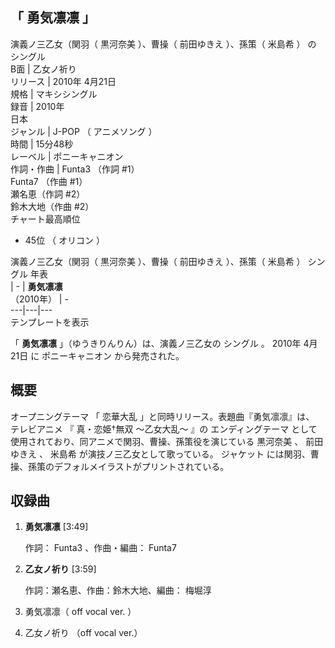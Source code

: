 「  勇気凛凛  」  
---  
演義ノ三乙女（関羽（  黒河奈美  ）、曹操（  前田ゆきえ  ）、孫策（  米島希  ）  の  シングル  
B面  |  乙女ノ祈り   
リリース  |  2010年  4月21日   
規格  |  マキシシングル   
録音  |  2010年   
日本  
ジャンル  |  J-POP  （  アニメソング  ）   
時間  |  15分48秒   
レーベル  |  ポニーキャニオン   
作詞・作曲  |  Funta3  （作詞 #1）   
Funta7  （作曲 #1）  
瀬名恵（作詞 #2）  
鈴木大地（作曲 #2）  
チャート最高順位  
  
  * 45位  （  オリコン  ） 

  
演義ノ三乙女（関羽（  黒河奈美  ）、曹操（  前田ゆきえ  ）、孫策（  米島希  ） シングル 年表  
|  \-  |  **勇気凛凛**   
（2010年）  |  \-   
---|---|---  
テンプレートを表示  
  
「 **勇気凛凛** 」（ゆうきりんりん）は、演義ノ三乙女の  シングル  。  2010年  4月21日  に  ポニーキャニオン  から発売された。

##  概要  

オープニングテーマ  「  恋華大乱  」と同時リリース。表題曲『勇気凛凛』は、  テレビアニメ  『  真・恋姫†無双 〜乙女大乱〜  』の
エンディングテーマ  として使用されており、同アニメで関羽、曹操、孫策役を演じている  黒河奈美  、  前田ゆきえ  、  米島希
が演技ノ三乙女として歌っている。  ジャケット  には関羽、曹操、孫策のデフォルメイラストがプリントされている。

##  収録曲  

  1. **勇気凛凛** [3:49] 

     作詞：  Funta3  、作曲・編曲：  Funta7 
  2. **乙女ノ祈り** [3:59] 

     作詞：瀬名恵、作曲：鈴木大地、編曲：  梅堀淳 
  3. 勇気凛凛（  off vocal ver.  ） 
  4. 乙女ノ祈り （off vocal ver.） 

